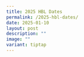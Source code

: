 ```yaml
---
title: 2025 HBL Dates
permalink: /2025-hbl-dates/
date: 2025-01-10
layout: post
description: ""
image: ""
variant: tiptap
---
```

